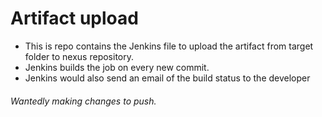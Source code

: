 # Artifact upload

* This is repo contains the Jenkins file to upload the artifact from target folder to nexus repository.
* Jenkins builds the job on every new commit.
* Jenkins would also send an email of the build status to the developer

###### Wantedly making changes to push.
